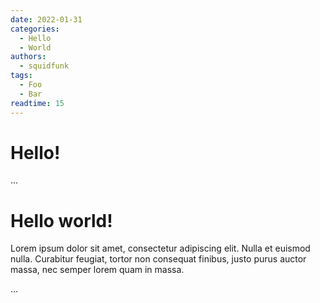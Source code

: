 ```yaml
---
date: 2022-01-31
categories:
  - Hello
  - World
authors:
  - squidfunk
tags:
  - Foo
  - Bar
readtime: 15
---
```


# Hello!
...
# Hello world!

Lorem ipsum dolor sit amet, consectetur adipiscing elit. Nulla et euismod
nulla. Curabitur feugiat, tortor non consequat finibus, justo purus auctor
massa, nec semper lorem quam in massa.

<!-- more -->
...

